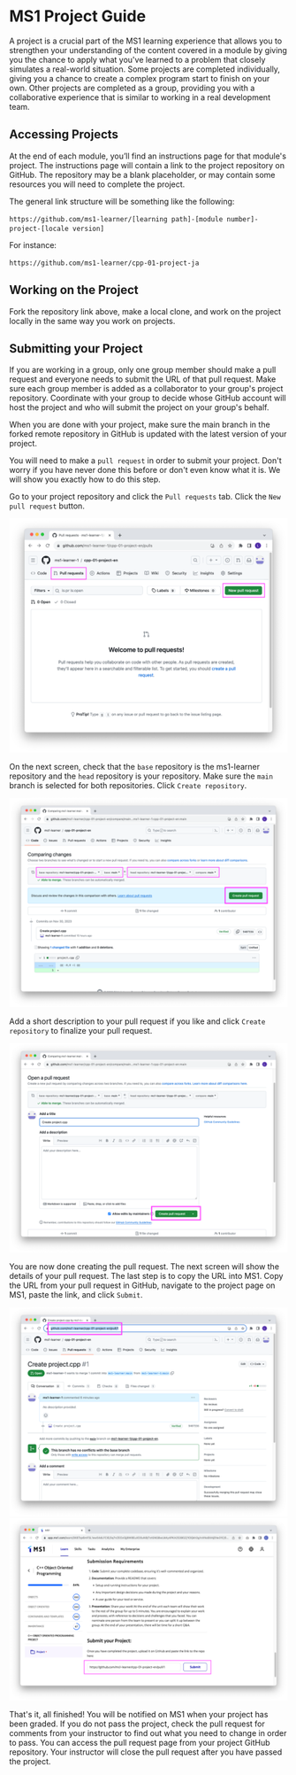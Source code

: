 # MS1 Project Guide
A project is a crucial part of the MS1 learning experience that allows you to strengthen your understanding of the content covered in a module by giving you the chance to apply what you've learned to a problem that closely simulates a real-world situation. Some projects are completed individually, giving you a chance to create a complex program start to finish on your own. Other projects are completed as a group, providing you with a collaborative experience that is similar to working in a real development team.

## Accessing Projects
At the end of each module, you’ll find an instructions page for that module's project. The instructions page will contain a link to the project repository on GitHub. The repository may be a blank placeholder, or may contain some resources you will need to complete the project.

The general link structure will be something like the following:

`https://github.com/ms1-learner/[learning path]-[module number]-project-[locale version]`

For instance:

`https://github.com/ms1-learner/cpp-01-project-ja`

## Working on the Project
Fork the repository link above, make a local clone, and work on the project locally in the same way you work on projects.

## Submitting your Project
If you are working in a group, only one group member should make a pull request and everyone needs to submit the URL of that pull request. Make sure each group member is added as a collaborator to your group's project repository. Coordinate with your group to decide whose GitHub account will host the project and who will submit the project on your group's behalf.

When you are done with your project, make sure the main branch in the forked remote repository in GitHub is updated with the latest version of your project.

You will need to make a `pull request` in order to submit your project. Don't worry if you have never done this before or don't even know what it is. We will show you exactly how to do this step.

Go to your project repository and click the `Pull requests` tab. Click the `New pull request` button.

![Project Submission 1](https://github.com/ms1-learner/assets/blob/main/project-submission-1.png)

On the next screen, check that the `base` repository is the ms1-learner repository and the `head` repository is your repository. Make sure the `main` branch is selected for both repositories. Click `Create repository`.

![Project Submission 2](https://github.com/ms1-learner/assets/blob/main/project-submission-2.png)

Add a short description to your pull request if you like and click `Create repository` to finalize your pull request.

![Project Submission 3](https://github.com/ms1-learner/assets/blob/main/project-submission-3.png)

You are now done creating the pull request. The next screen will show the details of your pull request. The last step is to copy the URL into MS1. Copy the URL from your pull request in GitHub, navigate to the project page on MS1, paste the link, and click `Submit`.

![Project Submission 4](https://github.com/ms1-learner/assets/blob/main/project-submission-4.png)
![Project Submission 5](https://github.com/ms1-learner/assets/blob/main/project-submission-5.png)

That's it, all finished! You will be notified on MS1 when your project has been graded. If you do not pass the project, check the pull request for comments from your instructor to find out what you need to change in order to pass. You can access the pull request page from your project GitHub repository. Your instructor will close the pull request after you have passed the project.
